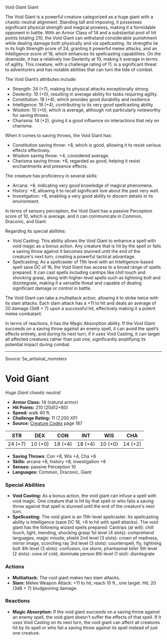 <MonsterName/>Void Giant</MonsterName>
<CreatureType/>Giant</CreatureType>

<summary>The Void Giant is a powerful creature categorized as a huge giant with a chaotic neutral alignment. Standing tall and imposing, it possesses significant physical strength and magical prowess, making it a formidable opponent in battle. With an Armor Class of 14 and a substantial pool of hit points totaling 210, the Void Giant can withstand considerable punishment while dealing damage both physically and via spellcasting. Its strengths lie in its high Strength score of 24, granting it powerful melee attacks, and an Intelligence score of 18, which enhances its spellcasting capabilities. On the downside, it has a relatively low Dexterity at 10, making it average in terms of agility. This creature, with a challenge rating of 11, is a significant threat to adventurers and has notable abilities that can turn the tide of combat.</summary>

<detail>

The Void Giant’s attributes include:
- Strength: 24 (+7), making its physical attacks exceptionally strong.
- Dexterity: 10 (+0), resulting in average ability for tasks requiring agility.
- Constitution: 18 (+4), which provides good durability and resilience.
- Intelligence: 18 (+4), contributing to its very good spellcasting ability.
- Wisdom: 10 (+0), which is average, although not particularly noteworthy for saving throws.
- Charisma: 14 (+2), giving it a good influence on interactions that rely on charisma.

When it comes to saving throws, the Void Giant has:
- Constitution saving throw: +8, which is good, allowing it to resist various effects effectively.
- Wisdom saving throw: +4, considered average.
- Charisma saving throw: +6, regarded as good, helping it resist enchantments and presence effects.

The creature has proficiency in several skills:
- Arcana: +8, indicating very good knowledge of magical phenomena.
- History: +8, allowing it to recall significant lore about the past very well.
- Investigation: +8, enabling a very good ability to discern details in its environment.

In terms of sensory perception, the Void Giant has a passive Perception score of 10, which is average, and it can communicate in Common, Draconic, and Giant.

Regarding its special abilities:
- Void Casting: This ability allows the Void Giant to enhance a spell with void magic as a bonus action. Any creature that is hit by the spell or fails a saving throw against it becomes stunned until the end of the creature's next turn, creating a powerful tactical advantage.
- Spellcasting: As a spellcaster of 11th level with an Intelligence-based spell save DC of 16, the Void Giant has access to a broad range of spells prepared. It can cast spells including cantrips like chill touch and shocking grasp, along with higher-level spells such as lightning bolt and disintegrate, making it a versatile threat and capable of dealing significant damage or control in battle.

The Void Giant can take a multiattack action, allowing it to strike twice with its slam attacks. Each slam attack has a +11 to hit and deals an average of 20 damage (3d8 + 7) upon a successful hit, effectively making it a potent melee combatant.

In terms of reactions, it has the Magic Absorption ability. If the Void Giant succeeds on a saving throw against an enemy spell, it can avoid the spell’s effects entirely, and during its next turn, if it uses Void Casting, it can target all affected creatures rather than just one, significantly amplifying its potential impact during combat.</detail>



---

Source: 5e_artisinal_monsters

# Void Giant

*Huge* *Giant* *chaotic neutral*

- **Armor Class:** 14 (natural armor)
- **Hit Points:** 210 (20d12+80)
- **Speed:** walk 40 ft.
- **Challenge Rating:** 11 (7,200 XP)
- **Source:** [Creature Codex](https://koboldpress.com/kpstore/product/creature-codex-for-5th-edition-dnd) page 187

| STR | DEX | CON | INT | WIS | CHA |
| --- | --- | --- | --- | --- | --- |
| 24 (+7) | 10 (+0) | 18 (+4) | 18 (+4) | 10 (+0) | 14 (+2) |

- **Saving Throws**: Con +8, Wis +4, Cha +6
- **Skills:** arcana +8, history +8, investigation +8
- **Senses:** passive Perception 10
- **Languages:** Common, Draconic, Giant

### Special Abilities

- **Void Casting:** As a bonus action, the void giant can infuse a spell with void magic. One creature that is hit by that spell or who fails a saving throw against that spell is stunned until the end of the creature's next turn.
- **Spellcasting:** The void giant is an 11th-level spellcaster. Its spellcasting ability is Intelligence (save DC 16, +8 to hit with spell attacks). The void giant has the following wizard spells prepared: 
Cantrips (at will): chill touch, light, mending, shocking grasp
1st level (4 slots): comprehend languages, magic missile, shield
2nd level (3 slots): crown of madness, mirror image, scorching ray
3rd level (3 slots): counterspell, fly, lightning bolt
4th level (3 slots): confusion, ice storm, phantasmal killer
5th level (2 slots): cone of cold, dominate person
6th level (1 slot): disintegrate

### Actions

- **Multiattack:** The void giant makes two slam attacks.
- **Slam:** Melee Weapon Attack: +11 to hit, reach 10 ft., one target. Hit: 20 (3d8 + 7) bludgeoning damage.

### Reactions

- **Magic Absorption:** If the void giant succeeds on a saving throw against an enemy spell, the void giant doesn't suffer the effects of that spell. If it uses Void Casting on its next turn, the void giant can affect all creatures hit by its spell or who fail a saving throw against its spell instead of just one creature.




